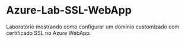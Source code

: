 # Azure-Lab-SSL-WebApp
Laboratório mostrando como configurar um domínio customizado com certificado SSL no Azure WebApp.
